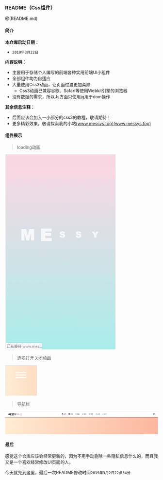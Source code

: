 ### README（Css组件）

@(README.md)

#### 简介
**本仓库启动日期：**
* `2019年3月22日`

**内容说明：**
* 主要用于存储个人编写的前端各种实用前端UI小组件
* 全部组件均为自适应
* 大量使用Css3动画，让页面过渡更加柔顺
	* Css3动画已兼容谷歌、Safari等使用Webkit引擎的浏览器
* 没有数据的需求，所以Js方面只使用jq用于dom操作

**其余信息注释：**
* 后面应该会加入一小部分的css3的教程，敬请期待！
* 更多精彩效果，敬请探索我的小站[www.messys.top](www.messys.top)

#### 组件展示
>loading动画

![Alt text](readmePhotos/loading.gif)

>选项打开关闭动画

![Alt text](readmePhotos/sF.gif)

>导航栏

![Alt text](readmePhotos/1553264303494.png)

#### 最后
感觉这个仓库应该会经常更新的，因为不用手动删除一些隐私信息什么的，而且我又是一个喜欢经常修改UI页面的人。

今天就先到这里，最后一次README修改时间`2019年3月2日22点34分`
